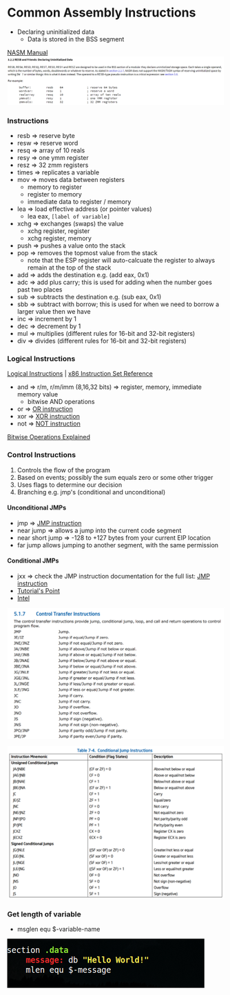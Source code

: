 # Common Assembly Instructions

* Declaring uninitialized data
    * Data is stored in the BSS segment

[NASM Manual](https://nasm.us/doc/nasmdoc3.html)
<kbd><img src="https://github.com/billburn/assembly/blob/master/Instructions/Screen-Captures/Uninitialized-Data-01.png" /></kbd>

### Instructions
* resb => reserve byte
* resw => reserve word
* resq => array of 10 reals
* resy => one ymm register
* resz => 32 zmm registers
* times => replicates a variable
* mov => moves data between registers
    * memory to register
    * register to memory
    * immediate data to register / memory
* lea => load effective address (or pointer values)
    * lea eax, `[label of variable]`
* xchg => exchanges (swaps) the value
    * xchg register, register
    * xchg register, memory
* push => pushes a value onto the stack
* pop => removes the topmost value from the stack
    * note that the ESP register will auto-calcuate the register to always remain at the top of the stack
* add => adds the destination e.g. (add eax, 0x1)
* adc => add plus carry; this is used for adding when the number goes past two places
* sub => subtracts the destination e.g. (sub eax, 0x1)
* sbb => subtract with borrow; this is used for when we need to borrow a larger value then we have
* inc => increment by 1
* dec => decrement by 1
* mul => multiplies (different rules for 16-bit and 32-bit registers)
* div => divides (different rules for 16-bit and 32-bit registers)

### Logical Instructions
[Logical Instructions](https://www.tutorialspoint.com/assembly_programming/assembly_logical_instructions.htm) | [x86 Instruction Set Reference](https://c9x.me/x86/)
* and => r/m, r/m/imm (8,16,32 bits) => register, memory, immediate memory value
    * bitwise AND operations
* or => [OR instruction](https://c9x.me/x86/html/file_module_x86_id_219.html)
* xor => [XOR instruction](https://c9x.me/x86/html/file_module_x86_id_330.html)
* not => [NOT instruction](https://c9x.me/x86/html/file_module_x86_id_218.html)

[Bitwise Operations Explained](https://en.wikipedia.org/wiki/Bitwise_operation)

### Control Instructions
<ol>
<li> Controls the flow of the program </li>
<li> Based on events; possibly the sum equals zero or some other trigger </li>
<li> Uses flags to determine our decision</li>
<li> Branching e.g. jmp's (conditional and unconditional) </li>
</ol>

#### Unconditional JMPs
* jmp => [JMP instruction](https://c9x.me/x86/html/file_module_x86_id_147.html)
* near jump => allows a jump into the current code segment
*   near short jump => -128 to +127 bytes from your current EIP location
* far jump allows jumping to another segment, with the same permission

#### Conditional JMPs
* jxx => check the JMP instruction documentation for the full list: [JMP instruction](https://c9x.me/x86/html/file_module_x86_id_147.html)
* [Tutorial's Point](https://www.tutorialspoint.com/assembly_programming/assembly_conditions.htm)
* [Intel](https://software.intel.com/sites/default/files/managed/39/c5/325462-sdm-vol-1-2abcd-3abcd.pdf)

<kbd><img src="https://github.com/billburn/assembly/blob/master/Instructions/Screen-Captures/jmp-instructions-01.png" /></kbd>

<kbd><img src="https://github.com/billburn/assembly/blob/master/Instructions/Screen-Captures/jmp-instructions-02.png" /></kbd>

### Get length of variable
* msglen equ $-variable-name

<kbd><img src="https://github.com/billburn/assembly/blob/master/Instructions/Screen-Captures/message-len-01.png" /></kbd>